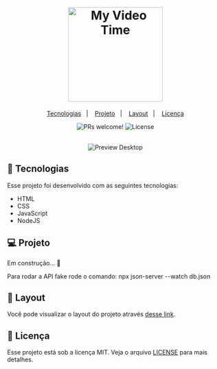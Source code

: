 <h1 align="center">
  <img alt="My Video Time" title="MyVideoTime" src="https://user-images.githubusercontent.com/49955909/197836298-d1307158-d4af-43ee-a92b-0ce7f8ae7313.png" width="220px" />
</h1>

<p align="center">
  <a href="#-tecnologias">Tecnologias</a>&nbsp;&nbsp;&nbsp;|&nbsp;&nbsp;&nbsp;
  <a href="#-projeto">Projeto</a>&nbsp;&nbsp;&nbsp;|&nbsp;&nbsp;&nbsp;
  <a href="#-layout">Layout</a>&nbsp;&nbsp;&nbsp;|&nbsp;&nbsp;&nbsp;
  <a href="#memo-licença">Licença</a>
</p>

<p align="center">
 <img src="https://img.shields.io/static/v1?label=PRs&message=welcome&color=49AA26&labelColor=000000" alt="PRs welcome!" />

  <img alt="License" src="https://img.shields.io/static/v1?label=license&message=GPL&color=49AA26&labelColor=000000">
</p>

<br>

<div align="center">
  <img alt="Preview Desktop" src="https://user-images.githubusercontent.com/49955909/201435475-5e0f06bb-7151-4061-bb45-35ab9a613d5d.png">
</div>

## 🚀 Tecnologias

Esse projeto foi desenvolvido com as seguintes tecnologias:

- HTML
- CSS
- JavaScript
- NodeJS

## 💻 Projeto

Em construção... 🔨

Para rodar a API fake rode o comando:
npx json-server --watch db.json

## 🔖 Layout

Você pode visualizar o layout do projeto através [desse link](https://xd.adobe.com/view/3dc2368e-ad87-4ec0-afd8-029528cc34d2-6891/screen/f14548d8-8096-4a1a-aa69-730d4f561663/).

## :memo: Licença

Esse projeto está sob a licença MIT. Veja o arquivo [LICENSE](LICENSE) para mais detalhes.

